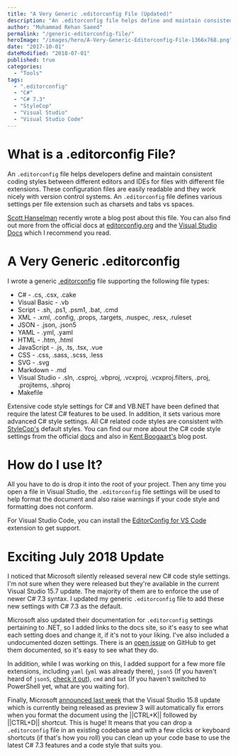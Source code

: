 ```yaml
---
title: "A Very Generic .editorconfig File (Updated)"
description: "An .editorconfig file helps define and maintain consistent coding styles between different editors and IDEs for files with different file extensions."
author: "Muhammad Rehan Saeed"
permalink: "/generic-editorconfig-file/"
heroImage: "/images/hero/A-Very-Generic-Editorconfig-File-1366x768.png"
date: "2017-10-01"
dateModified: "2018-07-01"
published: true
categories:
  - "Tools"
tags:
  - ".editorconfig"
  - "C#"
  - "C# 7.3"
  - "StyleCop"
  - "Visual Studio"
  - "Visual Studio Code"
---
```


# What is a .editorconfig File?

An `.editorconfig` file helps developers define and maintain consistent coding styles between different editors and IDEs for files with different file extensions. These configuration files are easily readable and they work nicely with version control systems. An `.editorconfig` file defines various settings per file extension such as charsets and tabs vs spaces.

[Scott Hanselman](https://www.hanselman.com/blog/TabsVsSpacesAPeacefulResolutionWithEditorConfigInVisualStudioPlusNETExtensions.aspx) recently wrote a blog post about this file. You can also find out more from the official docs at [editorconfig.org](http://editorconfig.org/) and the [Visual Studio Docs](https://docs.microsoft.com/en-us/visualstudio/ide/editorconfig-code-style-settings-reference) which I recommend you read.

# A Very Generic .editorconfig

I wrote a generic [.editorconfig](https://github.com/RehanSaeed/EditorConfig/blob/master/.editorconfig) file supporting the following file types:

- C# - .cs, .csx, .cake
- Visual Basic - .vb
- Script - .sh, .ps1, .psm1, .bat, .cmd
- XML - .xml, .config, .props, .targets, .nuspec, .resx, .ruleset
- JSON - .json, .json5
- YAML - .yml,  .yaml
- HTML - .htm, .html
- JavaScript - .js, .ts, .tsx, .vue
- CSS - .css, .sass, .scss, .less
- SVG - .svg
- Markdown - .md
- Visual Studio - .sln, .csproj, .vbproj, .vcxproj, .vcxproj.filters, .proj, .projitems, .shproj
- Makefile

Extensive code style settings for C# and VB.NET have been defined that require the latest C# features to be used. In addition, it sets various more advanced C# style settings. All C# related code styles are consistent with [StyleCop's](https://github.com/DotNetAnalyzers/StyleCopAnalyzers) default styles. You can find our more about the C# code style settings from the official [docs](https://docs.microsoft.com/en-us/visualstudio/ide/editorconfig-code-style-settings-reference) and also in [Kent Boogaart's](http://kent-boogaart.com/blog/editorconfig-reference-for-c-developers) blog post.

# How do I use It?

All you have to do is drop it into the root of your project. Then any time you open a file in Visual Studio, the `.editorconfig` file settings will be used to help format the document and also raise warnings if your code style and formatting does not conform.

For Visual Studio Code, you can install the [EditorConfig for VS Code](https://marketplace.visualstudio.com/items?itemName=EditorConfig.EditorConfig) extension to get support.

# Exciting July 2018 Update

I noticed that Microsoft silently released several new C# code style settings. I'm not sure when they were released but they're available in the current Visual Studio 15.7 update. The majority of them are to enforce the use of newer C# 7.3 syntax. I updated my generic `.editorconfig` file to add these new settings with C# 7.3 as the default.

Microsoft also updated their documentation for `.editorconfig` settings pertaining to .NET, so I added links to the docs site, so it's easy to see what each setting does and change it, if it's not to your liking. I've also included a undocumented dozen settings. There is an [open issue](https://github.com/MicrosoftDocs/visualstudio-docs/issues/1070) on GitHub to get them documented, so it's easy to see what they do.

In addition, while I was working on this, I added support for a few more file extensions, including `yaml` (`yml` was already there), `json5` (If you haven't heard of `json5`, [check it out](https://json5.org/)), `cmd` and `bat` (If you haven't switched to PowerShell yet, what are you waiting for).

Finally, Microsoft [announced last week](https://blogs.msdn.microsoft.com/visualstudio/2018/06/26/visual-studio-2017-version-15-8-preview-3/) that the Visual Studio 15.8 update which is currently being released as preview 3 will automatically fix errors when you format the document using the ||CTRL+K|| followed by ||CTRL+D|| shortcut. This is huge! It means that you can drop a `.editorconfig` file in an existing codebase and with a few clicks or keyboard shortcuts (if that's how you roll) you can clean up your code base to use the latest C# 7.3 features and a code style that suits you.
